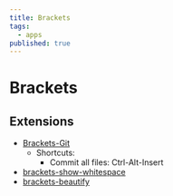 ```yaml
---
title: Brackets
tags:
  - apps
published: true
---
```


# Brackets

## Extensions

* [Brackets-Git](https://github.com/zaggino/brackets-git)
	- Shortcuts:
    	* Commit all files: Ctrl-Alt-Insert
* [brackets-show-whitespace](https://github.com/DennisKehrig/brackets-show-whitespace)
* [brackets-beautify](https://github.com/brackets-beautify/brackets-beautify)
